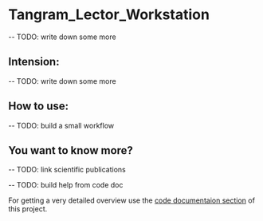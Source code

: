 Tangram_Lector_Workstation
=========
-- TODO: write down some more


## Intension:

-- TODO: write down some more

## How to use:

--	TODO: build a small workflow


## You want to know more?

--	TODO: link scientific publications

--	TODO: build help from code doc

For getting a very detailed overview use the [code documentaion section](/Help/index.html) of this project.

